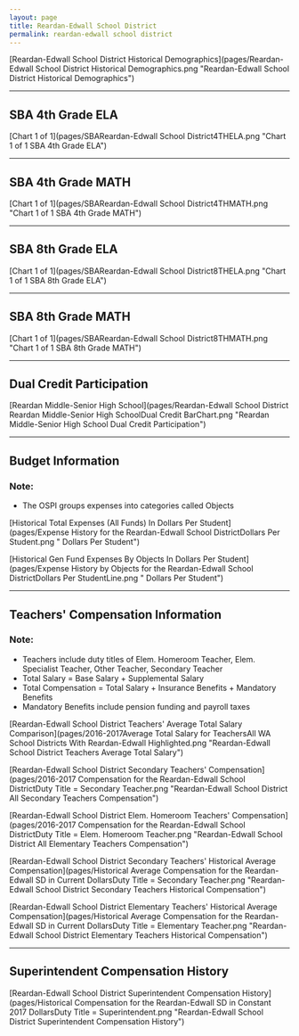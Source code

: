 ```yaml
---
layout: page
title: Reardan-Edwall School District
permalink: reardan-edwall school district
---
```



[Reardan-Edwall School District Historical Demographics](pages/Reardan-Edwall School District Historical Demographics.png "Reardan-Edwall School District Historical Demographics")

___

## SBA 4th Grade ELA

[Chart 1 of 1](pages/SBAReardan-Edwall School District4THELA.png "Chart 1 of 1 SBA 4th Grade ELA")


___

## SBA 4th Grade MATH

[Chart 1 of 1](pages/SBAReardan-Edwall School District4THMATH.png "Chart 1 of 1 SBA 4th Grade MATH")


___

## SBA 8th Grade ELA

[Chart 1 of 1](pages/SBAReardan-Edwall School District8THELA.png "Chart 1 of 1 SBA 8th Grade ELA")


___

## SBA 8th Grade MATH

[Chart 1 of 1](pages/SBAReardan-Edwall School District8THMATH.png "Chart 1 of 1 SBA 8th Grade MATH")


___

## Dual Credit Participation

[Reardan Middle-Senior High School](pages/Reardan-Edwall School District Reardan Middle-Senior High SchoolDual Credit BarChart.png "Reardan Middle-Senior High School Dual Credit Participation")


___

## Budget Information
### Note:
- The OSPI groups expenses into categories called Objects

[Historical Total Expenses (All Funds) In Dollars Per Student](pages/Expense History for the Reardan-Edwall School DistrictDollars Per Student.png " Dollars Per Student")

[Historical Gen Fund Expenses By Objects In Dollars Per Student](pages/Expense History by Objects for the Reardan-Edwall School DistrictDollars Per StudentLine.png " Dollars Per Student")


___

## Teachers' Compensation Information
### Note:
- Teachers include duty titles of Elem. Homeroom Teacher, Elem. Specialist Teacher, Other Teacher, Secondary Teacher
- Total Salary = Base Salary + Supplemental Salary
- Total Compensation = Total Salary + Insurance Benefits + Mandatory Benefits
- Mandatory Benefits include pension funding and payroll taxes

[Reardan-Edwall School District Teachers' Average Total Salary Comparison](pages/2016-2017Average Total Salary for TeachersAll WA School Districts With Reardan-Edwall Highlighted.png "Reardan-Edwall School District Teachers Average Total Salary")

[Reardan-Edwall School District Secondary Teachers' Compensation](pages/2016-2017 Compensation for the Reardan-Edwall School DistrictDuty Title = Secondary Teacher.png "Reardan-Edwall School District All Secondary Teachers Compensation")

[Reardan-Edwall School District Elem. Homeroom Teachers' Compensation](pages/2016-2017 Compensation for the Reardan-Edwall School DistrictDuty Title = Elem. Homeroom Teacher.png "Reardan-Edwall School District All Elementary Teachers Compensation")

[Reardan-Edwall School District Secondary Teachers' Historical Average Compensation](pages/Historical Average Compensation for the Reardan-Edwall SD in Current DollarsDuty Title = Secondary Teacher.png "Reardan-Edwall School District Secondary Teachers Historical Compensation")

[Reardan-Edwall School District Elementary Teachers' Historical Average Compensation](pages/Historical Average Compensation for the Reardan-Edwall SD in Current DollarsDuty Title = Elementary Teacher.png "Reardan-Edwall School District Elementary Teachers Historical Compensation")


___

## Superintendent Compensation History

[Reardan-Edwall School District Superintendent Compensation History](pages/Historical Compensation for the Reardan-Edwall SD in Constant 2017 DollarsDuty Title = Superintendent.png "Reardan-Edwall School District Superintendent Compensation History")

